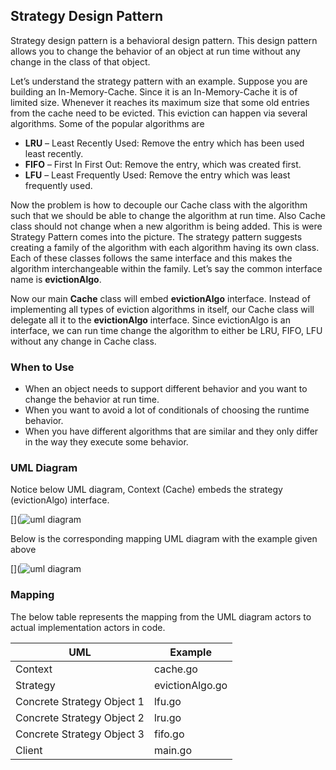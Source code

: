 ## Strategy Design Pattern

Strategy design pattern is a behavioral design pattern. This design pattern allows you to change the behavior of an object at run time without any change in the class of that object.

Let’s understand the strategy pattern with an example. Suppose you are building an In-Memory-Cache. Since it is an In-Memory-Cache it is of limited size. Whenever it reaches its maximum size that some old entries from the cache need to be evicted. This eviction can happen via several algorithms. Some of the popular algorithms are

 - **LRU** – Least Recently Used: Remove the entry which has been used least recently.
 - **FIFO** – First In First Out: Remove the entry, which was created first.
 - **LFU** – Least Frequently Used: Remove the entry which was least frequently used.

Now the problem is how to decouple our Cache class with the algorithm such that we should be able to change the algorithm at run time. Also Cache class should not change when a new algorithm is being added. This is were Strategy Pattern comes into the picture. The strategy pattern suggests creating a family of the algorithm with each algorithm having its own class. Each of these classes follows the same interface and this makes the algorithm interchangeable within the family. Let’s say the common interface name is **evictionAlgo**.

Now our main **Cache** class will embed **evictionAlgo** interface. Instead of implementing all types of eviction algorithms in itself, our Cache class will delegate all it to the **evictionAlgo** interface. Since evictionAlgo is an interface, we can run time change the algorithm to either be LRU, FIFO, LFU without any change in Cache class.

### When to Use

 - When an object needs to support different behavior and you want to change the behavior at run time.
 - When you want to avoid a lot of conditionals of choosing the runtime behavior.
 - When you have different algorithms that are similar and they only differ in the way they execute some behavior.

### UML Diagram

Notice below UML diagram, Context (Cache) embeds the strategy (evictionAlgo) interface.

[](![uml diagram](https://github.com/filipeandrade6/go-design-patterns/blob/master/behavioural/strategy/img/Strategy-Design-Pattern-1?raw=true)

Below is the corresponding mapping UML diagram with the example given above

[](![uml diagram](https://github.com/filipeandrade6/go-design-patterns/blob/master/behavioural/strategy/img/Strategy-Design-Pattern-2?raw=true)

### Mapping

The below table represents the mapping from the UML diagram actors to actual implementation actors in code.

| UML | Example |
| - | - |
| Context | cache.go |
| Strategy | evictionAlgo.go |
| Concrete Strategy Object 1 | lfu.go |
| Concrete Strategy Object 2 | lru.go |
| Concrete Strategy Object 3 | fifo.go |
| Client | main.go |